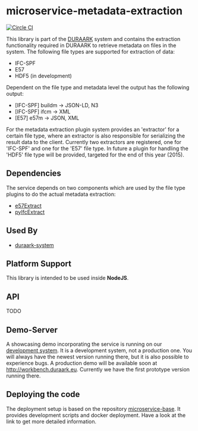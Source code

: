 # microservice-metadata-extraction

[![Circle CI](https://circleci.com/gh/DURAARK/microservice-metadata-extraction.svg?style=svg)](https://circleci.com/gh/DURAARK/microservice-ifcmetadata)

This library is part of the [DURAARK](http://github.com/duraark/duraark-system) system and contains the extraction functionality required in DURAARK to retrieve metadata on files in the system. The following file types are supported for extraction of data:

* IFC-SPF
* E57
* HDF5 (in development)

Dependent on the file type and metadata level the output has the following output:

* [IFC-SPF] buildm -> JSON-LD, N3
* [IFC-SPF] ifcm   -> XML
* [E57]     e57m   -> JSON, XML

For the metadata extraction plugin system provides an 'extractor' for a certain file type, where an extractor is also responsible for serializing the result data to the client. Currently two extractors are registered, one for 'IFC-SPF' and one for the 'E57' file type. In future a plugin for handling the 'HDF5' file type will be provided, targeted for the end of this year (2015).

## Dependencies

The service depends on two components which are used by the file type plugins to do the actual metadata extraction:

* [e57Extract](http://github.com/duraark/e57extract)
* [pyIfcExtract](http://github.com/duraark/pyIfcExtract)

## Used By

* [duraark-system](https://github.com/duraark/duraark-system)

## Platform Support

This library is intended to be used inside **NodeJS**.

## API

TODO

## Demo-Server

A showcasing demo incorporating the service is running on our [development system](http://juliet.cgv.tugraz.at). It is a development system, not a production one. You will always have the newest version running there, but it is also possible to experience bugs. A production demo will be available soon at http://workbench.duraark.eu. Currently we have the first prototype version running there.

## Deploying the code

The deployment setup is based on the repository [microservice-base](https://github.com/DURAARK/microservice-base). It provides development scripts and docker deployment. Have a look at the link to get more detailed information.
